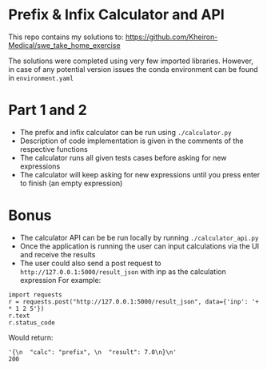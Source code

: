 # Prefix & Infix Calculator and API

This repo contains my solutions to: https://github.com/Kheiron-Medical/swe_take_home_exercise

The solutions were completed using very few imported libraries. 
However, in case of any potential version issues the conda environment can be found in `environment.yaml`

# Part 1 and 2
- The prefix and infix calculator can be run using `./calculator.py`
- Description of code implementation is given in the comments of the respective functions
- The calculator runs all given tests cases before asking for new expressions
- The calculator will keep asking for new expressions until you press enter to finish (an empty expression)

# Bonus

- The calculator API can be be run locally by running `./calculator_api.py`
- Once the application is running the user can input calculations via the UI and receive the results
- The user could also send a post request to `http://127.0.0.1:5000/result_json` with inp as the calculation expression
For example:
```
import requests
r = requests.post("http://127.0.0.1:5000/result_json", data={'inp': '+ * 1 2 5'})
r.text 
r.status_code
```
Would return:
```
'{\n  "calc": "prefix", \n  "result": 7.0\n}\n'
200
```